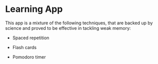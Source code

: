 # Learning App

This app is a mixture of the following techniques, that are backed up by science and proved to be effective in tackling weak memory: 

* Spaced repetition

* Flash cards

* Pomodoro timer

